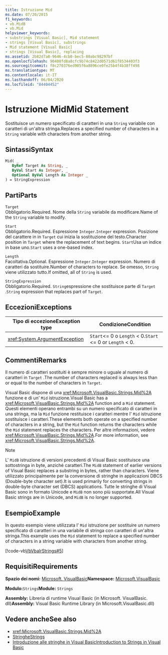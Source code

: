 ```yaml
---
title: Istruzione Mid
ms.date: 07/20/2015
f1_keywords:
- vb.MidB
- vb.Mid
helpviewer_keywords:
- substrings [Visual Basic], Mid statement
- strings [Visual Basic], substrings
- Mid statement [Visual Basic]
- strings [Visual Basic], replacing
ms.assetid: 2b82d7a8-9646-4cb0-bec5-80abc98297bf
ms.openlocfilehash: 90408fd8a8cfc9b74c8422d0571d61f8534403f3
ms.sourcegitcommit: f8c270376ed905f6a8896ce0fe25b4f4b38ff498
ms.translationtype: MT
ms.contentlocale: it-IT
ms.lasthandoff: 06/04/2020
ms.locfileid: "84404452"
---
```

# <a name="mid-statement"></a><span data-ttu-id="6a641-102">Istruzione Mid</span><span class="sxs-lookup"><span data-stu-id="6a641-102">Mid Statement</span></span>
<span data-ttu-id="6a641-103">Sostituisce un numero specificato di caratteri in una `String` variabile con caratteri di un'altra stringa.</span><span class="sxs-lookup"><span data-stu-id="6a641-103">Replaces a specified number of characters in a `String` variable with characters from another string.</span></span>  
  
## <a name="syntax"></a><span data-ttu-id="6a641-104">Sintassi</span><span class="sxs-lookup"><span data-stu-id="6a641-104">Syntax</span></span>  
  
```vb  
Mid( _  
   ByRef Target As String, _  
   ByVal Start As Integer, _  
   Optional ByVal Length As Integer _  
) = StringExpression  
```  
  
## <a name="parts"></a><span data-ttu-id="6a641-105">Parti</span><span class="sxs-lookup"><span data-stu-id="6a641-105">Parts</span></span>  
 `Target`  
 <span data-ttu-id="6a641-106">Obbligatorio.</span><span class="sxs-lookup"><span data-stu-id="6a641-106">Required.</span></span> <span data-ttu-id="6a641-107">Nome della `String` variabile da modificare.</span><span class="sxs-lookup"><span data-stu-id="6a641-107">Name of the `String` variable to modify.</span></span>  
  
 `Start`  
 <span data-ttu-id="6a641-108">Obbligatorio.</span><span class="sxs-lookup"><span data-stu-id="6a641-108">Required.</span></span> <span data-ttu-id="6a641-109">Espressione `Integer`.</span><span class="sxs-lookup"><span data-stu-id="6a641-109">`Integer` expression.</span></span> <span data-ttu-id="6a641-110">Posizione del carattere in in `Target` cui inizia la sostituzione del testo.</span><span class="sxs-lookup"><span data-stu-id="6a641-110">Character position in `Target` where the replacement of text begins.</span></span> <span data-ttu-id="6a641-111">`Start`Usa un indice in base uno.</span><span class="sxs-lookup"><span data-stu-id="6a641-111">`Start` uses a one-based index.</span></span>  
  
 `Length`  
 <span data-ttu-id="6a641-112">Facoltativa.</span><span class="sxs-lookup"><span data-stu-id="6a641-112">Optional.</span></span> <span data-ttu-id="6a641-113">Espressione `Integer`.</span><span class="sxs-lookup"><span data-stu-id="6a641-113">`Integer` expression.</span></span> <span data-ttu-id="6a641-114">Numero di caratteri da sostituire.</span><span class="sxs-lookup"><span data-stu-id="6a641-114">Number of characters to replace.</span></span> <span data-ttu-id="6a641-115">Se omesso, `String` viene utilizzato tutto.</span><span class="sxs-lookup"><span data-stu-id="6a641-115">If omitted, all of `String` is used.</span></span>  
  
 `StringExpression`  
 <span data-ttu-id="6a641-116">Obbligatorio.</span><span class="sxs-lookup"><span data-stu-id="6a641-116">Required.</span></span> <span data-ttu-id="6a641-117">`String`espressione che sostituisce parte di `Target` .</span><span class="sxs-lookup"><span data-stu-id="6a641-117">`String` expression that replaces part of `Target`.</span></span>  
  
## <a name="exceptions"></a><span data-ttu-id="6a641-118">Eccezioni</span><span class="sxs-lookup"><span data-stu-id="6a641-118">Exceptions</span></span>  
  
|<span data-ttu-id="6a641-119">Tipo di eccezione</span><span class="sxs-lookup"><span data-stu-id="6a641-119">Exception type</span></span>|<span data-ttu-id="6a641-120">Condizione</span><span class="sxs-lookup"><span data-stu-id="6a641-120">Condition</span></span>|  
|--------------------|---------------|  
|<xref:System.ArgumentException>|<span data-ttu-id="6a641-121">`Start`<= 0 o `Length` < 0.</span><span class="sxs-lookup"><span data-stu-id="6a641-121">`Start` <= 0 or `Length` < 0.</span></span>|  
  
## <a name="remarks"></a><span data-ttu-id="6a641-122">Commenti</span><span class="sxs-lookup"><span data-stu-id="6a641-122">Remarks</span></span>  
 <span data-ttu-id="6a641-123">Il numero di caratteri sostituiti è sempre minore o uguale al numero di caratteri in `Target` .</span><span class="sxs-lookup"><span data-stu-id="6a641-123">The number of characters replaced is always less than or equal to the number of characters in `Target`.</span></span>  
  
 <span data-ttu-id="6a641-124">Visual Basic dispone di una <xref:Microsoft.VisualBasic.Strings.Mid%2A> funzione e di un' `Mid` istruzione.</span><span class="sxs-lookup"><span data-stu-id="6a641-124">Visual Basic has a <xref:Microsoft.VisualBasic.Strings.Mid%2A> function and a `Mid` statement.</span></span> <span data-ttu-id="6a641-125">Questi elementi operano entrambi su un numero specificato di caratteri in una stringa, ma la `Mid` funzione restituisce i caratteri mentre l' `Mid` istruzione sostituisce i caratteri.</span><span class="sxs-lookup"><span data-stu-id="6a641-125">These elements both operate on a specified number of characters in a string, but the `Mid` function returns the characters while the `Mid` statement replaces the characters.</span></span> <span data-ttu-id="6a641-126">Per altre informazioni, vedere <xref:Microsoft.VisualBasic.Strings.Mid%2A>.</span><span class="sxs-lookup"><span data-stu-id="6a641-126">For more information, see <xref:Microsoft.VisualBasic.Strings.Mid%2A>.</span></span>  
  
> [!NOTE]
> <span data-ttu-id="6a641-127">L' `MidB` istruzione di versioni precedenti di Visual Basic sostituisce una sottostringa in byte, anziché caratteri.</span><span class="sxs-lookup"><span data-stu-id="6a641-127">The `MidB` statement of earlier versions of Visual Basic replaces a substring in bytes, rather than characters.</span></span> <span data-ttu-id="6a641-128">Viene utilizzato principalmente per la conversione di stringhe in applicazioni DBCS (Double-byte character set).</span><span class="sxs-lookup"><span data-stu-id="6a641-128">It is used primarily for converting strings in double-byte character set (DBCS) applications.</span></span> <span data-ttu-id="6a641-129">Tutte le stringhe di Visual Basic sono in formato Unicode e `MidB` non sono più supportate.</span><span class="sxs-lookup"><span data-stu-id="6a641-129">All Visual Basic strings are in Unicode, and `MidB` is no longer supported.</span></span>  
  
## <a name="example"></a><span data-ttu-id="6a641-130">Esempio</span><span class="sxs-lookup"><span data-stu-id="6a641-130">Example</span></span>  
 <span data-ttu-id="6a641-131">In questo esempio viene utilizzata l' `Mid` istruzione per sostituire un numero specificato di caratteri in una variabile di stringa con caratteri di un'altra stringa.</span><span class="sxs-lookup"><span data-stu-id="6a641-131">This example uses the `Mid` statement to replace a specified number of characters in a string variable with characters from another string.</span></span>  
  
 [!code-vb[VbVbalrStrings#5](~/samples/snippets/visualbasic/VS_Snippets_VBCSharp/VbVbalrStrings/VB/Class1.vb#5)]  
  
## <a name="requirements"></a><span data-ttu-id="6a641-132">Requisiti</span><span class="sxs-lookup"><span data-stu-id="6a641-132">Requirements</span></span>  
 <span data-ttu-id="6a641-133">**Spazio dei nomi:** [Microsoft. VisualBasic](../runtime-library-members.md)</span><span class="sxs-lookup"><span data-stu-id="6a641-133">**Namespace:** [Microsoft.VisualBasic](../runtime-library-members.md)</span></span>  
  
 <span data-ttu-id="6a641-134">**Modulo:**`Strings`</span><span class="sxs-lookup"><span data-stu-id="6a641-134">**Module:** `Strings`</span></span>  
  
 <span data-ttu-id="6a641-135">**Assembly:** Libreria di runtime Visual Basic (in Microsoft. VisualBasic. dll)</span><span class="sxs-lookup"><span data-stu-id="6a641-135">**Assembly:** Visual Basic Runtime Library (in Microsoft.VisualBasic.dll)</span></span>  
  
## <a name="see-also"></a><span data-ttu-id="6a641-136">Vedere anche</span><span class="sxs-lookup"><span data-stu-id="6a641-136">See also</span></span>

- <xref:Microsoft.VisualBasic.Strings.Mid%2A>
- [<span data-ttu-id="6a641-137">Stringhe</span><span class="sxs-lookup"><span data-stu-id="6a641-137">Strings</span></span>](../../programming-guide/language-features/strings/index.md)
- [<span data-ttu-id="6a641-138">Introduzione alle stringhe in Visual Basic</span><span class="sxs-lookup"><span data-stu-id="6a641-138">Introduction to Strings in Visual Basic</span></span>](../../programming-guide/language-features/strings/introduction-to-strings.md)

